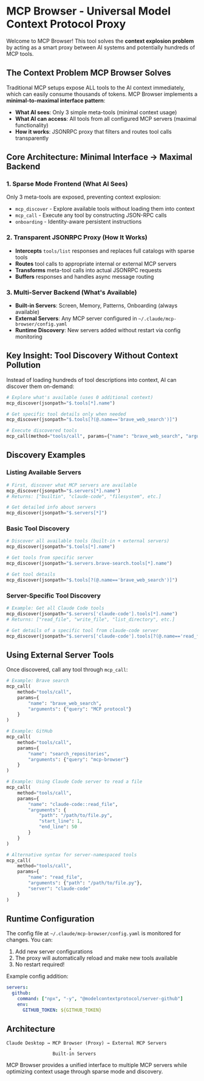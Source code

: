 # MCP Browser - Universal Model Context Protocol Proxy

Welcome to MCP Browser! This tool solves the **context explosion problem** by acting as a smart proxy between AI systems and potentially hundreds of MCP tools.

## The Context Problem MCP Browser Solves

Traditional MCP setups expose ALL tools to the AI context immediately, which can easily consume thousands of tokens. MCP Browser implements a **minimal-to-maximal interface pattern**:

- **What AI sees**: Only 3 simple meta-tools (minimal context usage)
- **What AI can access**: All tools from all configured MCP servers (maximal functionality)
- **How it works**: JSONRPC proxy that filters and routes tool calls transparently

## Core Architecture: Minimal Interface → Maximal Backend

### 1. **Sparse Mode Frontend** (What AI Sees)
Only 3 meta-tools are exposed, preventing context explosion:
- `mcp_discover` - Explore available tools without loading them into context
- `mcp_call` - Execute any tool by constructing JSON-RPC calls
- `onboarding` - Identity-aware persistent instructions

### 2. **Transparent JSONRPC Proxy** (How It Works)
- **Intercepts** `tools/list` responses and replaces full catalogs with sparse tools
- **Routes** tool calls to appropriate internal or external MCP servers  
- **Transforms** meta-tool calls into actual JSONRPC requests
- **Buffers** responses and handles async message routing

### 3. **Multi-Server Backend** (What's Available)
- **Built-in Servers**: Screen, Memory, Patterns, Onboarding (always available)
- **External Servers**: Any MCP server configured in `~/.claude/mcp-browser/config.yaml`
- **Runtime Discovery**: New servers added without restart via config monitoring

## Key Insight: Tool Discovery Without Context Pollution

Instead of loading hundreds of tool descriptions into context, AI can discover them on-demand:

```python
# Explore what's available (uses 0 additional context)
mcp_discover(jsonpath="$.tools[*].name")

# Get specific tool details only when needed  
mcp_discover(jsonpath="$.tools[?(@.name=='brave_web_search')]")

# Execute discovered tools
mcp_call(method="tools/call", params={"name": "brave_web_search", "arguments": {...}})
```

## Discovery Examples

### Listing Available Servers
```python
# First, discover what MCP servers are available
mcp_discover(jsonpath="$.servers[*].name")
# Returns: ["builtin", "claude-code", "filesystem", etc.]

# Get detailed info about servers
mcp_discover(jsonpath="$.servers[*]")
```

### Basic Tool Discovery
```python
# Discover all available tools (built-in + external servers)
mcp_discover(jsonpath="$.tools[*].name")

# Get tools from specific server
mcp_discover(jsonpath="$.servers.brave-search.tools[*].name")

# Get tool details
mcp_discover(jsonpath="$.tools[?(@.name=='brave_web_search')]")
```

### Server-Specific Tool Discovery
```python
# Example: Get all Claude Code tools
mcp_discover(jsonpath="$.servers['claude-code'].tools[*].name")
# Returns: ["read_file", "write_file", "list_directory", etc.]

# Get details of a specific tool from claude-code server
mcp_discover(jsonpath="$.servers['claude-code'].tools[?(@.name=='read_file')]")
```

## Using External Server Tools

Once discovered, call any tool through `mcp_call`:

```python
# Example: Brave search
mcp_call(
    method="tools/call",
    params={
        "name": "brave_web_search",
        "arguments": {"query": "MCP protocol"}
    }
)

# Example: GitHub
mcp_call(
    method="tools/call", 
    params={
        "name": "search_repositories",
        "arguments": {"query": "mcp-browser"}
    }
)

# Example: Using Claude Code server to read a file
mcp_call(
    method="tools/call",
    params={
        "name": "claude-code::read_file",
        "arguments": {
            "path": "/path/to/file.py",
            "start_line": 1,
            "end_line": 50
        }
    }
)

# Alternative syntax for server-namespaced tools
mcp_call(
    method="tools/call",
    params={
        "name": "read_file",
        "arguments": {"path": "/path/to/file.py"},
        "server": "claude-code"
    }
)
```

## Runtime Configuration

The config file at `~/.claude/mcp-browser/config.yaml` is monitored for changes. You can:
1. Add new server configurations
2. The proxy will automatically reload and make new tools available
3. No restart required!

Example config addition:
```yaml
servers:
  github:
    command: ["npx", "-y", "@modelcontextprotocol/server-github"]
    env:
      GITHUB_TOKEN: ${GITHUB_TOKEN}
```

## Architecture

```
Claude Desktop → MCP Browser (Proxy) → External MCP Servers
                       ↓
                 Built-in Servers
```

MCP Browser provides a unified interface to multiple MCP servers while optimizing context usage through sparse mode and discovery.